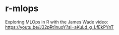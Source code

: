 # r-mlops
Exploring MLOps in R with the James Wade video: https://youtu.be/J32pRt1nuoY?si=aKuLd_g_LfEkPYnT
